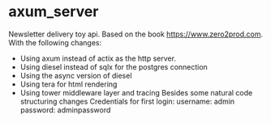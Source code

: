 # axum_server
Newsletter delivery toy api. 
Based on the book https://www.zero2prod.com. With the following changes:
  - Using axum instead of actix as the http server.
  - Using diesel instead of sqlx for the postgres connection
  - Using the async version of diesel
  - Using tera for html rendering
  - Using tower middleware layer and tracing
Besides some natural code structuring changes 
Credentials for first login:
username: admin
password: adminpassword
